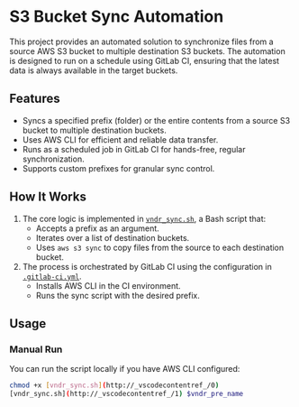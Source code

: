 # S3 Bucket Sync Automation

This project provides an automated solution to synchronize files from a source AWS S3 bucket to multiple destination S3 buckets. The automation is designed to run on a schedule using GitLab CI, ensuring that the latest data is always available in the target buckets.

## Features

- Syncs a specified prefix (folder) or the entire contents from a source S3 bucket to multiple destination buckets.
- Uses AWS CLI for efficient and reliable data transfer.
- Runs as a scheduled job in GitLab CI for hands-free, regular synchronization.
- Supports custom prefixes for granular sync control.

## How It Works

1. The core logic is implemented in [`vndr_sync.sh`](vndr_sync.sh), a Bash script that:
   - Accepts a prefix as an argument.
   - Iterates over a list of destination buckets.
   - Uses `aws s3 sync` to copy files from the source to each destination bucket.
2. The process is orchestrated by GitLab CI using the configuration in [`.gitlab-ci.yml`](.gitlab-ci.yml).
   - Installs AWS CLI in the CI environment.
   - Runs the sync script with the desired prefix.

## Usage

### Manual Run

You can run the script locally if you have AWS CLI configured:

```sh
chmod +x [vndr_sync.sh](http://_vscodecontentref_/0)
[vndr_sync.sh](http://_vscodecontentref_/1) $vndr_pre_name